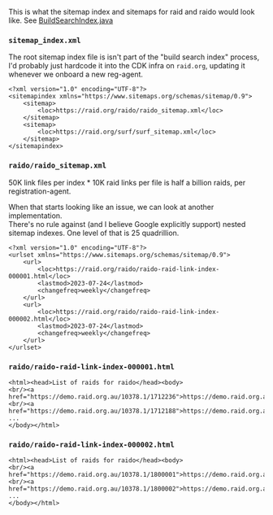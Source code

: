 This is what the sitemap index and sitemaps for raid and raido would look like. 
See [BuildSearchIndex.java](/api-svc/spring/src/main/java/raido/cmdline/BuildSearchIndex.java)

### `sitemap_index.xml`

The root sitemap index file is isn't part of the "build search index" process, 
I'd probably just hardcode it into the CDK infra on `raid.org`, updating it 
whenever we onboard a new reg-agent.

```
<?xml version="1.0" encoding="UTF-8"?>
<sitemapindex xmlns="https://www.sitemaps.org/schemas/sitemap/0.9">
    <sitemap>
        <loc>https://raid.org/raido/raido_sitemap.xml</loc>
    </sitemap>
    <sitemap>
        <loc>https://raid.org/surf/surf_sitemap.xml</loc>
    </sitemap>
</sitemapindex>
```

### `raido/raido_sitemap.xml`

50K link files per index * 10K raid links per file is half a billion raids, per 
registration-agent.

When that starts looking like an issue, we can look at another implementation.  
There's no rule against (and I believe Google explicitly support) nested 
sitemap indexes. One level of that is 25 quadrillion.  

```
<?xml version="1.0" encoding="UTF-8"?>
<urlset xmlns="https://www.sitemaps.org/schemas/sitemap/0.9">
    <url>
        <loc>https://raid.org/raido/raido-raid-link-index-000001.html</loc>
        <lastmod>2023-07-24</lastmod>
        <changefreq>weekly</changefreq>
    </url>
    <url>
        <loc>https://raid.org/raido/raido-raid-link-index-000002.html</loc>
        <lastmod>2023-07-24</lastmod>
        <changefreq>weekly</changefreq>
    </url>
</urlset>
```

### `raido/raido-raid-link-index-000001.html`
```
<html><head>List of raids for raido</head><body>
<br/><a href="https://demo.raid.org.au/10378.1/1712236">https://demo.raid.org.au/10378.1/1712236</a>
<br/><a href="https://demo.raid.org.au/10378.1/1712188">https://demo.raid.org.au/10378.1/1712188</a>
...
</body></html>
```

### `raido/raido-raid-link-index-000002.html`
```
<html><head>List of raids for raido</head><body>
<br/><a href="https://demo.raid.org.au/10378.1/1800001">https://demo.raid.org.au/10378.1/1800001</a>
<br/><a href="https://demo.raid.org.au/10378.1/1800002">https://demo.raid.org.au/10378.1/1800002</a>
...
</body></html>
```
